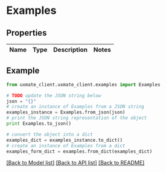 # Examples


## Properties
Name | Type | Description | Notes
------------ | ------------- | ------------- | -------------

## Example

```python
from uxmate_client.uxmate_client.examples import Examples

# TODO update the JSON string below
json = "{}"
# create an instance of Examples from a JSON string
examples_instance = Examples.from_json(json)
# print the JSON string representation of the object
print Examples.to_json()

# convert the object into a dict
examples_dict = examples_instance.to_dict()
# create an instance of Examples from a dict
examples_form_dict = examples.from_dict(examples_dict)
```
[[Back to Model list]](../README.md#documentation-for-models) [[Back to API list]](../README.md#documentation-for-api-endpoints) [[Back to README]](../README.md)


